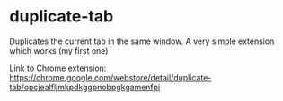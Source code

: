 duplicate-tab
=============

Duplicates the current tab in the same window. A very simple extension which works (my first one)

Link to Chrome extension:
https://chrome.google.com/webstore/detail/duplicate-tab/opcjealfljmkpdkggpnobpgkgamenfpi